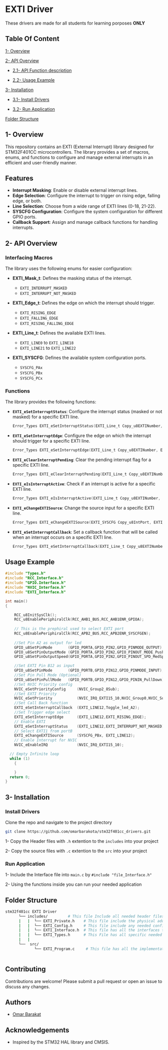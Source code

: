 
# EXTI Driver

These drivers are made for all students for learning porposes **ONLY**

## Table Of Content

[1- Overview](#1--Overview)

[2- API Overview](#2--api-overview)


- [2.1- API Function description](#functions)

- [2.2- Usage Example](#usage-example)


[3- Installation](#3--installation)

- [3.1- Install Drivers](#install-drivers)

- [3.2- Run Application](#run-application)

[Folder Structure](#folder-structure)

## 1- Overview

This repository contains an EXTI (External Interrupt) library designed for STM32F401CC microcontrollers. The library provides a set of macros, enums, and functions to configure and manage external interrupts in an efficient and user-friendly manner.

## Features

- **Interrupt Masking**: Enable or disable external interrupt lines.
- **Edge Selection**: Configure the interrupt to trigger on rising edge, falling edge, or both.
- **Line Selection**: Choose from a wide range of EXTI lines (0-18, 21-22).
- **SYSCFG Configuration**: Configure the system configuration for different GPIO ports.
- **Callback Support**: Assign and manage callback functions for handling interrupts.

## 2- API Overview

### Interfacing Macros

The library uses the following enums for easier configuration:

- **EXTI_Mask_t**: Defines the masking status of the interrupt.
  - `EXTI_INTERRUPT_MASKED`
  - `EXTI_INTERRUPT_NOT_MASKED`

- **EXTI_Edge_t**: Defines the edge on which the interrupt should trigger.
  - `EXTI_RISING_EDGE`
  - `EXTI_FALLING_EDGE`
  - `EXTI_RISING_FALLING_EDGE`

- **EXTI_Line_t**: Defines the available EXTI lines.
  - `EXTI_LINE0` to `EXTI_LINE18`
  - `EXTI_LINE21` to `EXTI_LINE22`

- **EXTI_SYSCFG**: Defines the available system configuration ports.
  - `SYSCFG_PAx`
  - `SYSCFG_PBx`
  - `SYSCFG_PCx`

### Functions

The library provides the following functions:

- **`EXTI_eSetInterruptStatus`**: Configure the interrupt status (masked or not masked) for a specific EXTI line.
  ```c
  Error_Types EXTI_eSetInterruptStatus(EXTI_Line_t Copy_u8EXTINumber, EXTI_Mask_t Copy_u8EXTIStatus);
  ```

- **`EXTI_eSetInterruptEdge`**: Configure the edge on which the interrupt should trigger for a specific EXTI line.
  ```c
  Error_Types EXTI_eSetInterruptEdge(EXTI_Line_t Copy_u8EXTINumber, EXTI_Edge_t Copy_u8EXTIEdge);
  ```

- **`EXTI_eClearInterruptPending`**: Clear the pending interrupt flag for a specific EXTI line.
  ```c
  Error_Types EXTI_eClearInterruptPending(EXTI_Line_t Copy_u8EXTINumber);
  ```

- **`EXTI_eIsInterruptActive`**: Check if an interrupt is active for a specific EXTI line.
  ```c
  Error_Types EXTI_eIsInterruptActive(EXTI_Line_t Copy_u8EXTINumber, u8* Copy_pu8EXTIStatus);
  ```

- **`EXTI_eChangeEXTISource`**: Change the source input for a specific EXTI line.
  ```c
  Error_Types EXTI_eChangeEXTISource(EXTI_SYSCFG Copy_u8IntPort, EXTI_Line_t Copy_u8IntNum);
  ```

- **`EXTI_eSetInterruptCallback`**: Set a callback function that will be called when an interrupt occurs on a specific EXTI line.
  ```c
  Error_Types EXTI_eSetInterruptCallback(EXTI_Line_t Copy_u8EXTINumber, void (*Copy_pfCallback)(void));
  ```

## Usage Example

```c
#include "Types.h"
#include "RCC_Interface.h"
#include "GPIO.Interface.h"
#include "NVIC_Interface.h"
#include "EXTI_Interface.h"

int main()
{

    RCC_u8InitSysClk();
	RCC_u8EnablePeriphiralClk(RCC_AHB1_BUS,RCC_AHB1ENR_GPIOA);
	
    // This is the prephiral used to select EXTI port
	RCC_u8EnablePeriphiralClk(RCC_APB2_BUS,RCC_APB2ENR_SYSCFGEN);
    
    //Set Pin A2 as output for led
	GPIO_u8SetPinMode		(GPIO_PORTA,GPIO_PIN2,GPIO_PINMODE_OUTPUT);
	GPIO_u8SetPinOutputMode	(GPIO_PORTA,GPIO_PIN2,GPIO_PINOUT_MODE_PushPull);
	GPIO_u8SetPinOutputSpeed(GPIO_PORTA,GPIO_PIN2,GPIO_PINOUT_SPD_MedSpeed);

    //Set EXTI Pin B12 as input
	GPIO_u8SetPinMode		(GPIO_PORTB,GPIO_PIN12,GPIO_PINMODE_INPUT);
	//Set Pin Pull Mode (Optional)
    GPIO_u8SetPinPullMode	(GPIO_PORTB,GPIO_PIN12,GPIO_PININ_PullDown);
    //Set NVIC Priority config
	NVIC_eSetPriorityConfig		(NVIC_Group2_8Sub);
    //Set EXTI Priority
	NVIC_eSetPriority			(NVIC_IRQ_EXTI15_10,NVIC_Group0,NVIC_SubGroup0);
    //Set Call Back function
	EXTI_eSetInterruptCallback	(EXTI_LINE12,Toggle_led_A2);
    //Set Trigger edge select
	EXTI_eSetInterruptEdge		(EXTI_LINE12,EXTI_RISING_EDGE);
    // Enable EXTI
	EXTI_eSetInterruptStatus	(EXTI_LINE12,EXTI_INTERRUPT_NOT_MASKED);
    // Select EXTI1 from portB
	EXTI_eChangeEXTISource		(SYSCFG_PBx, EXTI_LINE12);
    // Enable Interrupt for NVIC
	NVIC_eEnableIRQ				(NVIC_IRQ_EXTI15_10);

  // Empty Infinite loop
  while (1)
    {

    }
  return 0;
}

```

## 3- Installation

### Install Drivers

Clone the repo and navigate to the project directory

```bash
git clone https://github.com/omarbarakota/stm32f401cc_drivers.git
```

1- Copy the Header files with `.h` extention to the `includes` into your project

2- Copy the source files with `.c` extention to the `src` into your project

### Run Application

1- Include the Interface file into `main.c` by
`#include "file_Interface.h"`

2- Using the functions inside you can run your needed application

## Folder Structure

````bash
stm32f401cc EXTI Driver
      └── includes/         # This file Include all needed header files for EXTI
      |   |  └── EXTI_Private.h    # This file include the physical addresses
      |   |  └── EXTI_Config.h     # This file include any needed configuration
      |   |  └── EXTI_Interface.h  # This file has all the interfaces that the user may need
      |   |  └── EXTI_Types.h      # This File has all specific needed types for EXTI Driver 
      |   |
      └──  src/      
             └── EXTI_Program.c     # This file has all the implementation for the EXTI Driver
   
````

## Contributing

Contributions are welcome! Please submit a pull request or open an issue to discuss any changes.

## Authors

- [Omar Barakat](https://github.com/omarbarakota)

## Acknowledgements

- Inspired by the STM32 HAL library and CMSIS.

